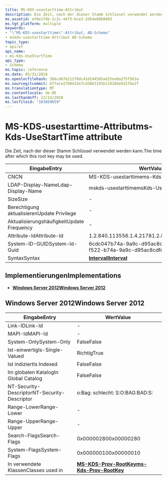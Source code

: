```yaml
---
title: MS-KDS-usestarttime-Attribut
description: Die Zeit, nach der dieser Stamm Schlüssel verwendet werden kann.
ms.assetid: ef6e1f4b-1c2c-4473-bce3-2d54a80b0493
ms.tgt_platform: multiple
keywords:
- "\"MS-KDS-usestarttime\"-Attribut, AD-Schema"
- mskds-usestarttime-Attribut AD-Schema
topic_type:
- apiref
api_name:
- ms-Kds-UseStartTime
api_type:
- Schema
ms.topic: reference
ms.date: 05/31/2018
ms.openlocfilehash: 3bbcd67b21370dc41d244505ad15ee0a2f5f563a
ms.sourcegitcommit: b77ace27b0432e7cd3863191b11926be032fbe2f
ms.translationtype: MT
ms.contentlocale: de-DE
ms.lasthandoff: 12/14/2020
ms.locfileid: "103859659"
---
```

# <a name="ms-kds-usestarttime-attribute"></a><span data-ttu-id="6f764-105">MS-KDS-usestarttime-Attribut</span><span class="sxs-lookup"><span data-stu-id="6f764-105">ms-Kds-UseStartTime attribute</span></span>

<span data-ttu-id="6f764-106">Die Zeit, nach der dieser Stamm Schlüssel verwendet werden kann.</span><span class="sxs-lookup"><span data-stu-id="6f764-106">The time after which this root key may be used.</span></span>



| <span data-ttu-id="6f764-107">Eingabe</span><span class="sxs-lookup"><span data-stu-id="6f764-107">Entry</span></span> | <span data-ttu-id="6f764-108">Wert</span><span class="sxs-lookup"><span data-stu-id="6f764-108">Value</span></span> |
|-------------------|--------------------------------------|
| <span data-ttu-id="6f764-109">CN</span><span class="sxs-lookup"><span data-stu-id="6f764-109">CN</span></span>                | <span data-ttu-id="6f764-110">MS-KDS-usestarttime</span><span class="sxs-lookup"><span data-stu-id="6f764-110">ms-Kds-UseStartTime</span></span>                  |
| <span data-ttu-id="6f764-111">LDAP-Display-Name</span><span class="sxs-lookup"><span data-stu-id="6f764-111">Ldap-Display-Name</span></span> | <span data-ttu-id="6f764-112">mskds-usestarttime</span><span class="sxs-lookup"><span data-stu-id="6f764-112">msKds-UseStartTime</span></span>                   |
| <span data-ttu-id="6f764-113">Size</span><span class="sxs-lookup"><span data-stu-id="6f764-113">Size</span></span>              | \-                                   |
| <span data-ttu-id="6f764-114">Berechtigung aktualisieren</span><span class="sxs-lookup"><span data-stu-id="6f764-114">Update Privilege</span></span>  | \-                                   |
| <span data-ttu-id="6f764-115">Aktualisierungshäufigkeit</span><span class="sxs-lookup"><span data-stu-id="6f764-115">Update Frequency</span></span>  | \-                                   |
| <span data-ttu-id="6f764-116">Attribute-Id</span><span class="sxs-lookup"><span data-stu-id="6f764-116">Attribute-Id</span></span>      | <span data-ttu-id="6f764-117">1.2.840.113556.1.4.2178</span><span class="sxs-lookup"><span data-stu-id="6f764-117">1.2.840.113556.1.4.2178</span></span>              |
| <span data-ttu-id="6f764-118">System-ID-GUID</span><span class="sxs-lookup"><span data-stu-id="6f764-118">System-Id-Guid</span></span>    | <span data-ttu-id="6f764-119">6cdc047b74a-9a9c-d95ac8cdfda2</span><span class="sxs-lookup"><span data-stu-id="6f764-119">6cdc047f-f522-b74a-9a9c-d95ac8cdfda2</span></span> |
| <span data-ttu-id="6f764-120">Syntax</span><span class="sxs-lookup"><span data-stu-id="6f764-120">Syntax</span></span>            | [<span data-ttu-id="6f764-121">**Intervall**</span><span class="sxs-lookup"><span data-stu-id="6f764-121">**Interval**</span></span>](s-interval.md)       |



## <a name="implementations"></a><span data-ttu-id="6f764-122">Implementierungen</span><span class="sxs-lookup"><span data-stu-id="6f764-122">Implementations</span></span>

-   [<span data-ttu-id="6f764-123">**Windows Server 2012**</span><span class="sxs-lookup"><span data-stu-id="6f764-123">**Windows Server 2012**</span></span>](#windows-server-2012)

## <a name="windows-server-2012"></a><span data-ttu-id="6f764-124">Windows Server 2012</span><span class="sxs-lookup"><span data-stu-id="6f764-124">Windows Server 2012</span></span>



| <span data-ttu-id="6f764-125">Eingabe</span><span class="sxs-lookup"><span data-stu-id="6f764-125">Entry</span></span> | <span data-ttu-id="6f764-126">Wert</span><span class="sxs-lookup"><span data-stu-id="6f764-126">Value</span></span> |
|------------------------|---------------------------------------------------------------|
| <span data-ttu-id="6f764-127">Link-ID</span><span class="sxs-lookup"><span data-stu-id="6f764-127">Link-Id</span></span>                | \-                                                            |
| <span data-ttu-id="6f764-128">MAPI-Id</span><span class="sxs-lookup"><span data-stu-id="6f764-128">MAPI-Id</span></span>                | \-                                                            |
| <span data-ttu-id="6f764-129">System-Only</span><span class="sxs-lookup"><span data-stu-id="6f764-129">System-Only</span></span>            | <span data-ttu-id="6f764-130">False</span><span class="sxs-lookup"><span data-stu-id="6f764-130">False</span></span>                                                         |
| <span data-ttu-id="6f764-131">Ist-einwertig</span><span class="sxs-lookup"><span data-stu-id="6f764-131">Is-Single-Valued</span></span>       | <span data-ttu-id="6f764-132">Richtig</span><span class="sxs-lookup"><span data-stu-id="6f764-132">True</span></span>                                                          |
| <span data-ttu-id="6f764-133">Ist indiziert</span><span class="sxs-lookup"><span data-stu-id="6f764-133">Is Indexed</span></span>             | <span data-ttu-id="6f764-134">False</span><span class="sxs-lookup"><span data-stu-id="6f764-134">False</span></span>                                                         |
| <span data-ttu-id="6f764-135">Im globalen Katalog</span><span class="sxs-lookup"><span data-stu-id="6f764-135">In Global Catalog</span></span>      | <span data-ttu-id="6f764-136">False</span><span class="sxs-lookup"><span data-stu-id="6f764-136">False</span></span>                                                         |
| <span data-ttu-id="6f764-137">NT-Security-Descriptor</span><span class="sxs-lookup"><span data-stu-id="6f764-137">NT-Security-Descriptor</span></span> | <span data-ttu-id="6f764-138">o:Bag: schlecht: S:</span><span class="sxs-lookup"><span data-stu-id="6f764-138">O:BAG:BAD:S:</span></span>                                                  |
| <span data-ttu-id="6f764-139">Range-Lower</span><span class="sxs-lookup"><span data-stu-id="6f764-139">Range-Lower</span></span>            | \-                                                            |
| <span data-ttu-id="6f764-140">Range-Upper</span><span class="sxs-lookup"><span data-stu-id="6f764-140">Range-Upper</span></span>            | \-                                                            |
| <span data-ttu-id="6f764-141">Search-Flags</span><span class="sxs-lookup"><span data-stu-id="6f764-141">Search-Flags</span></span>           | <span data-ttu-id="6f764-142">0x00000280</span><span class="sxs-lookup"><span data-stu-id="6f764-142">0x00000280</span></span>                                                    |
| <span data-ttu-id="6f764-143">System-Flags</span><span class="sxs-lookup"><span data-stu-id="6f764-143">System-Flags</span></span>           | <span data-ttu-id="6f764-144">0x00000010</span><span class="sxs-lookup"><span data-stu-id="6f764-144">0x00000010</span></span>                                                    |
| <span data-ttu-id="6f764-145">In verwendete Klassen</span><span class="sxs-lookup"><span data-stu-id="6f764-145">Classes used in</span></span>        | [<span data-ttu-id="6f764-146">**MS-KDS-Prov-RootKey**</span><span class="sxs-lookup"><span data-stu-id="6f764-146">**ms-Kds-Prov-RootKey**</span></span>](c-mskds-provrootkey.md)<br/> |



 

 





